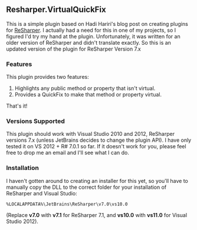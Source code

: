 ## Resharper.VirtualQuickFix

This is a simple plugin based on Hadi Hariri's blog post on creating plugins for [ReSharper][2]. I actually had a need for this in one of my projects, so I figured I'd try my hand at the plugin. Unfortunately, it was written for an older version of ReSharper and didn't translate exactly. So this is an updated version of the plugin for ReSharper Version 7.x

### Features

This plugin provides two features:

1. Highlights any public method or property that isn't virtual.
2. Provides a QuickFix to make that method or property virtual.

That's it!

### Versions Supported

This plugin should work with Visual Studio 2010 and 2012, ReSharper versions 7.x (unless JetBrains decides to change the plugin API). 
I have only tested it on VS 2012 + R# 7.0.1 so far. If it doesn't work for you, please feel free to drop me an email and I'll see what I can do.

### Installation

I haven't gotten around to creating an installer for this yet, so you'll have to manually copy the DLL to the correct folder for your installation of ReSharper and Visual Studio:

`%LOCALAPPDATA%\JetBrains\ReSharper\v7.0\vs10.0` 

(Replace **v7.0** with **v7.1** for ReSharper 7.1, and **vs10.0** with **vs11.0** for Visual Studio 2012).

[1]: http://hadihariri.com/2010/01/12/writing-plug-ins-for-resharper-part-1-of-undefined/
[2]: http://www.jetbrains.com/resharper/